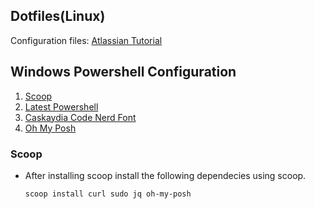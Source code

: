 ## Dotfiles(Linux)
Configuration files:
[Atlassian Tutorial](https://www.atlassian.com/git/tutorials/dotfiles)


## Windows Powershell Configuration
1. [Scoop](https://scoop.sh/)
2. [Latest Powershell](https://docs.microsoft.com/en-us/powershell/scripting/install/installing-powershell-on-windows?view=powershell-7.2)
3. [Caskaydia Code Nerd Font](https://www.nerdfonts.com/font-downloads)
4. [Oh My Posh](https://ohmyposh.dev/docs/installation/windows)

### Scoop
  - After installing scoop install the following dependecies using scoop.
  
    ```sh
    scoop install curl sudo jq oh-my-posh
    ```
